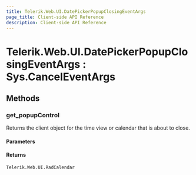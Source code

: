 ```yaml
---
title: Telerik.Web.UI.DatePickerPopupClosingEventArgs
page_title: Client-side API Reference
description: Client-side API Reference
---
```


# Telerik.Web.UI.DatePickerPopupClosingEventArgs : Sys.CancelEventArgs 

## Methods

###  get_popupControl

Returns the client object for the time view or calendar that is about to close.

#### Parameters

#### Returns

`Telerik.Web.UI.RadCalendar` 


